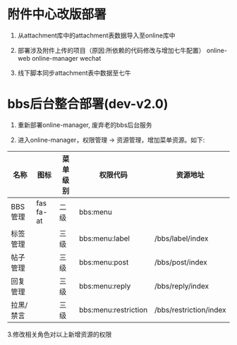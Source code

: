 附件中心改版部署
==

1. 从attachment库中的attachment表数据导入至online库中

2. 部署涉及附件上传的项目（原因:所依赖的代码修改与增加七牛配置） online-web online-manager wechat

3. 线下脚本同步attachment表中数据至七牛

bbs后台整合部署(dev-v2.0)
==

1. 重新部署online-manager, 废弃老的bbs后台服务

2. 进入online-manager，权限管理 -> 资源管理，增加菜单资源。如下:

名称|图标|菜单级别|权限代码|资源地址
---|----|-------|-------|-------
BBS管理 | fas fa-at  |   二级  |   bbs:menu    |
标签管理 |            |   三级  |   bbs:menu:label | /bbs/label/index
帖子管理 |            |   三级  |   bbs:menu:post |  /bbs/post/index
回复管理 |            |   三级  |    bbs:menu:reply | /bbs/reply/index
拉黑/禁言|            |   三级  |    bbs:menu:restriction | /bbs/restriction/index

3.修改相关角色对以上新增资源的权限